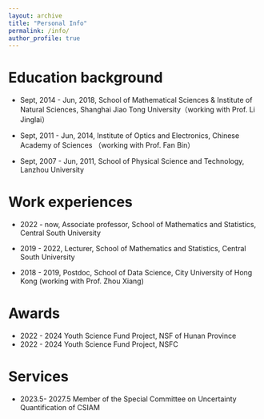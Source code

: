 ```yaml
---
layout: archive
title: "Personal Info"
permalink: /info/
author_profile: true
---
```



Education background
======
- Sept, 2014 - Jun, 2018, School of Mathematical Sciences & Institute of Natural Sciences, Shanghai Jiao Tong University（working with Prof. Li Jinglai）

- Sept, 2011 - Jun, 2014, Institute of Optics and Electronics, Chinese Academy of Sciences （working with Prof. Fan Bin）

- Sept, 2007 - Jun, 2011, School of Physical Science and Technology, Lanzhou University


Work experiences
======
- 2022 - now,  Associate professor, School of Mathematics and Statistics, Central South University
  
- 2019 - 2022,  Lecturer, School of Mathematics and Statistics, Central South University

- 2018 - 2019, Postdoc, School of Data Science, City University of Hong Kong (working with Prof. Zhou Xiang)

Awards
======
- 2022  - 2024 Youth Science Fund Project, NSF of Hunan Province
- 2022  - 2024 Youth Science Fund Project, NSFC

Services
======
- 2023.5- 2027.5 Member of the Special Committee on Uncertainty Quantification of CSIAM
